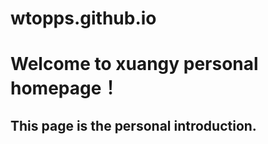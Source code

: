 # wtopps.github.io

# Welcome to xuangy personal homepage！

## This page is the personal introduction.
